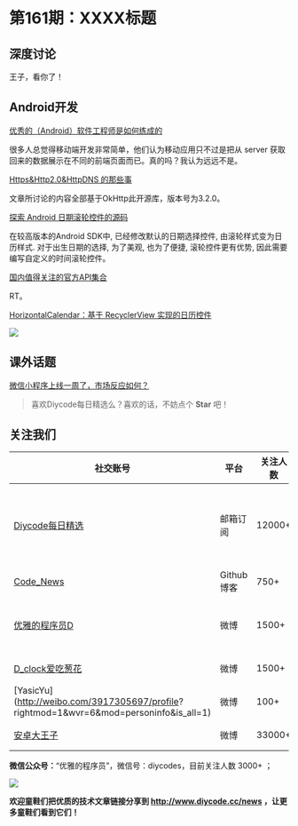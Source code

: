 # 第161期：XXXX标题

## 深度讨论

[]()

王子，看你了！

## Android开发

[优秀的（Android）软件工程师是如何练成的](http://mp.weixin.qq.com/s/NWM-OKuKCyHTlXc32h39uA)

很多人总觉得移动端开发非常简单，他们认为移动应用只不过是把从 server 获取回来的数据展示在不同的前端页面而已。真的吗？我认为远远不是。

[Https&Http2.0&HttpDNS 的那些事](http://fucknmb.com/2017/01/17/Https&Http2.0&HttpDNS%E7%9A%84%E9%82%A3%E4%BA%9B%E4%BA%8B/)

文章所讨论的内容全部基于OkHttp此开源库，版本号为3.2.0。

[探索 Android 日期滚轮控件的源码](http://www.jianshu.com/p/236c5a7ee18c)

在较高版本的Android SDK中, 已经修改默认的日期选择控件, 由滚轮样式变为日历样式. 对于出生日期的选择, 为了美观, 也为了便捷, 滚轮控件更有优势, 因此需要编写自定义的时间滚轮控件。

[国内值得关注的官方API集合](http://www.jianshu.com/p/ecf037476603)

RT。

[HorizontalCalendar：基于 RecyclerView 实现的日历控件](https://github.com/Mulham-Raee/HorizontalCalendar)

![](https://github.com/Mulham-Raee/HorizontalCalendar/raw/master/art/demo.gif)

## 课外话题

[微信小程序上线一周了，市场反应如何？](https://www.zhihu.com/question/54884655)

> 喜欢Diycode每日精选么？喜欢的话，不妨点个 **Star** 吧！

## 关注我们

| 社交账号  |  平台  | 关注人数 | 说明 |
| -------- | -------- | -------- | -------- |
| [Diycode每日精选](http://list.qq.com/cgi-bin/qf_invite?id=d469993d2c888e971c0fbb2309c4d84256968386b126b967)|   邮箱订阅  | 12000+ | 每日分享一次Android、iOS、Swfit技术干货  |
| [Code_News](https://github.com/DiyCodes/code_news) |    Github博客  |750+ | 每日邮件推送列表  |
| [优雅的程序员D](http://weibo.com/u/5891258264) |   微博  | 1500+ | 官方微博，每日分享开源信息  |
| [D_clock爱吃葱花](http://weibo.com/u/2480694892)  |   微博  | 1500+ | 日报发起人  |
|[YasicYu](http://weibo.com/3917305697/profile? rightmod=1&wvr=6&mod=personinfo&is_all=1)  |   微博  | 100+ | 日报发起人  |
|[安卓大王子](http://weibo.com/apkbus/)   |   微博  | 33000+ | 日报发起人  |

**微信公众号：**“优雅的程序员”，微信号：diycodes，目前关注人数 3000+ ；

![](http://upload-images.jianshu.io/upload_images/1846413-b42abfa70f909099.jpg?imageMogr2/auto-orient/strip%7CimageView2/2/w/1240)

**欢迎童鞋们把优质的技术文章链接分享到 http://www.diycode.cc/news ，让更多童鞋们看到它们！**